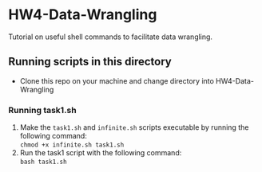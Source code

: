 # HW4-Data-Wrangling
Tutorial on useful shell commands to facilitate data wrangling.

## Running scripts in this directory
- Clone this repo on your machine and change directory into HW4-Data-Wrangling

### Running task1.sh
1) Make the ```task1.sh``` and ```infinite.sh``` scripts executable by running the following command:  
```chmod +x infinite.sh task1.sh```
2) Run the task1 script with the following command:  
```bash task1.sh```
